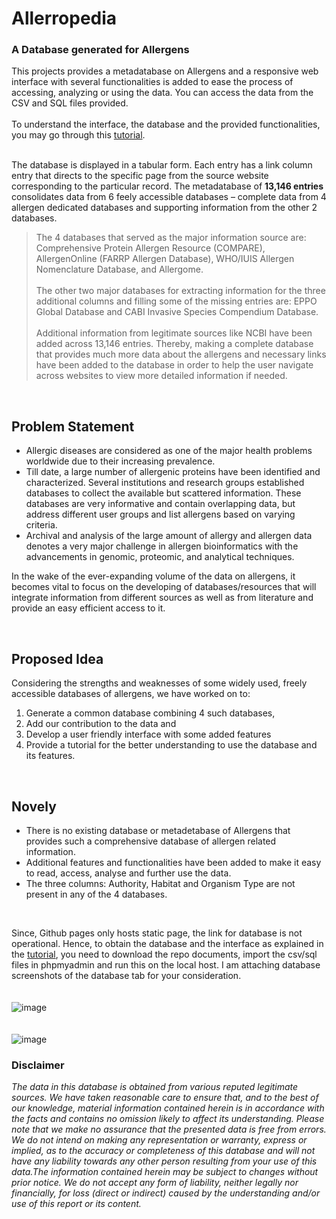 # Allerropedia
### A Database generated for Allergens

This projects provides a metadatabase on Allergens and a responsive web interface with several functionalities is added to ease the process of accessing, analyzing or using the data. You can access the data from the CSV and SQL files provided. <br/> <br/>
To understand the interface, the database and the provided functionalities, you may go through this [tutorial](https://maitreyeepaliwal.github.io/Alleropedia-Database-for-Allergens/tutorial.html). <br/> <br/>

The database is displayed in a tabular form. Each entry has a link column entry that directs to the specific page from the source website corresponding to the particular record. The metadatabase of **13,146 entries** consolidates data from 6 feely accessible databases – complete data from 4 allergen dedicated databases and supporting information from the other 2 databases. 
> The 4 databases that served as the major information source are: Comprehensive Protein Allergen Resource (COMPARE), AllergenOnline (FARRP Allergen Database), WHO/IUIS Allergen Nomenclature Database, and Allergome. <br/> <br/> The other two major databases for extracting information for the three additional columns and filling some of the missing entries are: EPPO Global Database and	CABI Invasive Species Compendium Database. <br/> <br/> Additional information from legitimate sources like NCBI have been added across 13,146 entries. Thereby, making a complete database that provides much more data about the allergens and necessary links have been added to the database in order to help the user navigate across websites to view more detailed information if needed.
<br/>

## Problem Statement
* Allergic diseases are considered as one of the major health problems worldwide due to their increasing prevalence. 
* Till date, a large number of allergenic proteins have been identified and characterized. 
Several institutions and research groups established databases to collect the available but scattered information. These databases are very informative and contain overlapping data, but address different user groups and list allergens based on varying criteria. 
* Archival and analysis of the large amount of allergy and allergen data denotes a very major challenge in allergen bioinformatics with the advancements in genomic, proteomic, and analytical techniques. 

In the wake of the ever-expanding volume of the data on allergens, it becomes vital to focus on the developing of databases/resources that will integrate information from different sources as well as from literature and provide an easy efficient access to it.

<br/>

## Proposed Idea 
Considering the strengths and weaknesses of some widely used, freely accessible databases of allergens, we have worked on to:
1. Generate a common database combining 4 such databases, 
1. Add our contribution to the data and 
1. Develop a user friendly interface with some added features
1. Provide a tutorial for the better understanding to use the database and its features.
<br/>

## Novely
*	There is no existing database or metadetabase of Allergens that provides such a comprehensive database of allergen related information. 
*	Additional features and functionalities have been added to make it easy to read, access, analyse and further use the data.
*	The three columns:  Authority, Habitat and Organism Type are not present in any of the 4 databases.  
<br/>

Since, Github pages only hosts static page, the link for database is not operational. Hence, to obtain the database and the interface as explained in the [tutorial](https://maitreyeepaliwal.github.io/Alleropedia-Database-for-Allergens/tutorial.html), you need to download the repo documents, import the csv/sql files in phpmyadmin and run this on the local host.
I am attaching database screenshots of the database tab for your consideration.
<br/><br/><br/>
![image](https://user-images.githubusercontent.com/65955491/120426835-732c7d80-c38e-11eb-9c66-c4e59309d635.png)
<br/><br/><br/>
![image](https://user-images.githubusercontent.com/65955491/120426891-8a6b6b00-c38e-11eb-94b1-ac4a96842609.png)

### Disclaimer
*The data in this database is obtained from various reputed legitimate sources. We have taken reasonable care to ensure that, and to the best of our knowledge, material information contained herein is in accordance with the facts and contains no omission likely to affect its understanding. Please note that we make no assurance that the presented data is free from errors. We do not intend on making any representation or warranty, express or implied, as to the accuracy or completeness of this database and will not have any liability towards any other person resulting from your use of this data.The information contained herein may be subject to changes without prior notice. We do not accept any form of liability, neither legally nor financially, for loss (direct or indirect) caused by the understanding and/or use of this report or its content.*

